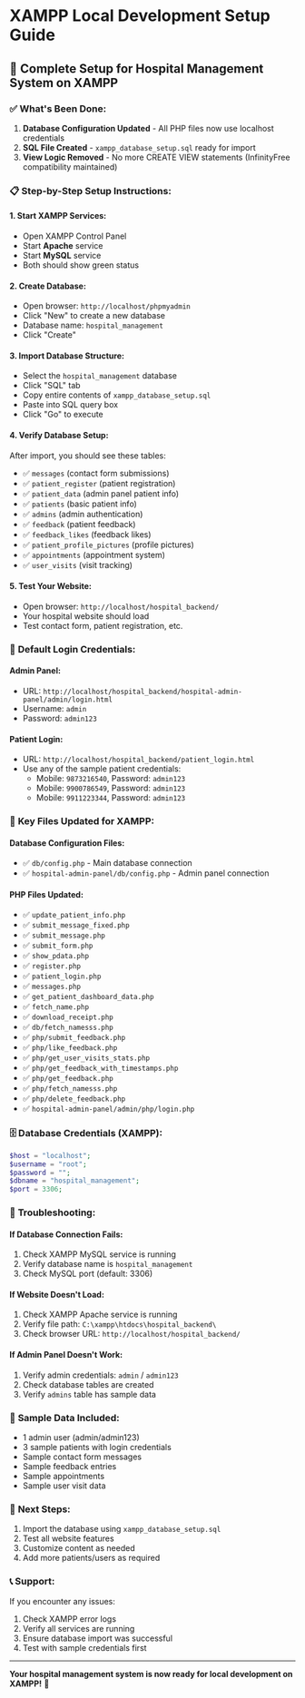  # XAMPP Local Development Setup Guide

## 🚀 **Complete Setup for Hospital Management System on XAMPP**

### ✅ **What's Been Done:**
1. **Database Configuration Updated** - All PHP files now use localhost credentials
2. **SQL File Created** - `xampp_database_setup.sql` ready for import
3. **View Logic Removed** - No more CREATE VIEW statements (InfinityFree compatibility maintained)

### 📋 **Step-by-Step Setup Instructions:**

#### **1. Start XAMPP Services:**
- Open XAMPP Control Panel
- Start **Apache** service
- Start **MySQL** service
- Both should show green status

#### **2. Create Database:**
- Open browser: `http://localhost/phpmyadmin`
- Click "New" to create a new database
- Database name: `hospital_management`
- Click "Create"

#### **3. Import Database Structure:**
- Select the `hospital_management` database
- Click "SQL" tab
- Copy entire contents of `xampp_database_setup.sql`
- Paste into SQL query box
- Click "Go" to execute

#### **4. Verify Database Setup:**
After import, you should see these tables:
- ✅ `messages` (contact form submissions)
- ✅ `patient_register` (patient registration)
- ✅ `patient_data` (admin panel patient info)
- ✅ `patients` (basic patient info)
- ✅ `admins` (admin authentication)
- ✅ `feedback` (patient feedback)
- ✅ `feedback_likes` (feedback likes)
- ✅ `patient_profile_pictures` (profile pictures)
- ✅ `appointments` (appointment system)
- ✅ `user_visits` (visit tracking)

#### **5. Test Your Website:**
- Open browser: `http://localhost/hospital_backend/`
- Your hospital website should load
- Test contact form, patient registration, etc.

### 🔐 **Default Login Credentials:**

#### **Admin Panel:**
- URL: `http://localhost/hospital_backend/hospital-admin-panel/admin/login.html`
- Username: `admin`
- Password: `admin123`

#### **Patient Login:**
- URL: `http://localhost/hospital_backend/patient_login.html`
- Use any of the sample patient credentials:
  - Mobile: `9873216540`, Password: `admin123`
  - Mobile: `9900786549`, Password: `admin123`
  - Mobile: `9911223344`, Password: `admin123`

### 📁 **Key Files Updated for XAMPP:**

#### **Database Configuration Files:**
- ✅ `db/config.php` - Main database connection
- ✅ `hospital-admin-panel/db/config.php` - Admin panel connection

#### **PHP Files Updated:**
- ✅ `update_patient_info.php`
- ✅ `submit_message_fixed.php`
- ✅ `submit_message.php`
- ✅ `submit_form.php`
- ✅ `show_pdata.php`
- ✅ `register.php`
- ✅ `patient_login.php`
- ✅ `messages.php`
- ✅ `get_patient_dashboard_data.php`
- ✅ `fetch_name.php`
- ✅ `download_receipt.php`
- ✅ `db/fetch_namesss.php`
- ✅ `php/submit_feedback.php`
- ✅ `php/like_feedback.php`
- ✅ `php/get_user_visits_stats.php`
- ✅ `php/get_feedback_with_timestamps.php`
- ✅ `php/get_feedback.php`
- ✅ `php/fetch_namesss.php`
- ✅ `php/delete_feedback.php`
- ✅ `hospital-admin-panel/admin/php/login.php`

### 🗄️ **Database Credentials (XAMPP):**
```php
$host = "localhost";
$username = "root";
$password = "";
$dbname = "hospital_management";
$port = 3306;
```

### 🔧 **Troubleshooting:**

#### **If Database Connection Fails:**
1. Check XAMPP MySQL service is running
2. Verify database name is `hospital_management`
3. Check MySQL port (default: 3306)

#### **If Website Doesn't Load:**
1. Check XAMPP Apache service is running
2. Verify file path: `C:\xampp\htdocs\hospital_backend\`
3. Check browser URL: `http://localhost/hospital_backend/`

#### **If Admin Panel Doesn't Work:**
1. Verify admin credentials: `admin` / `admin123`
2. Check database tables are created
3. Verify `admins` table has sample data

### 📝 **Sample Data Included:**
- 1 admin user (admin/admin123)
- 3 sample patients with login credentials
- Sample contact form messages
- Sample feedback entries
- Sample appointments
- Sample user visit data

### 🎯 **Next Steps:**
1. Import the database using `xampp_database_setup.sql`
2. Test all website features
3. Customize content as needed
4. Add more patients/users as required

### 📞 **Support:**
If you encounter any issues:
1. Check XAMPP error logs
2. Verify all services are running
3. Ensure database import was successful
4. Test with sample credentials first

---

**Your hospital management system is now ready for local development on XAMPP!** 🏥